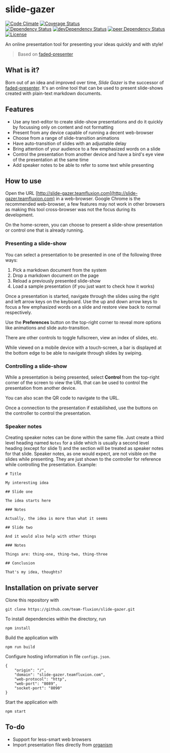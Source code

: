 # slide-gazer

[![Code Climate](https://codeclimate.com/github/team-fluxion/slide-gazer.png)](https://codeclimate.com/github/team-fluxion/slide-gazer)
[![Coverage Status](https://img.shields.io/coveralls/team-fluxion/slide-gazer.svg)](https://coveralls.io/r/team-fluxion/slide-gazer?branch=master)  
[![Dependency Status](https://david-dm.org/team-fluxion/slide-gazer.svg)](https://david-dm.org/team-fluxion/slide-gazer)
[![devDependency Status](https://david-dm.org/team-fluxion/slide-gazer/dev-status.svg)](https://david-dm.org/team-fluxion/slide-gazer#info=devDependencies)
[![peer Dependency Status](https://david-dm.org/team-fluxion/slide-gazer/peer-status.svg)](https://david-dm.org/team-fluxion/slide-gazer#info=peerDependencies)  
[![License](https://img.shields.io/badge/LICENSE-GPL%20v3.0-blue.svg)](https://www.gnu.org/licenses/gpl.html)

An online presentation tool for presenting your ideas quickly and with style!

> Based on [faded-presenter](https://github.com/myTerminal/faded-presenter)

## What is it?

Born out of an idea and improved over time, *Slide Gazer* is the successor of [faded-presenter](https://github.com/myTerminal/faded-presenter).
It's an online tool that can be used to present slide-shows created with plain-text markdown documents.

## Features

* Use any text-editor to create slide-show presentations and do it quickly by focussing only on content and not formatting
* Present from any device capable of running a decent web-browser
* Choose from a range of slide-transition animations
* Have auto-transition of slides with an adjustable delay
* Bring attention of your audience to a few emphasized words on a slide
* Control the presentation from another device and have a bird's eye view of the presentation at the same time
* Add speaker notes to be able to refer to some text while presenting

## How to use

Open the URL [http://slide-gazer.teamfluxion.com](http://slide-gazer.teamfluxion.com) in a web-browser. Google Chrome is the recommended web-browser, a few features may not work in other browsers as making this tool cross-browser was not the focus during its development.

On the home-screen, you can choose to present a slide-show presentation or control one that is already running.

### Presenting a slide-show

You can select a presentation to be presented in one of the following three ways:

1. Pick a markdown document from the system
2. Drop a markdown document on the page
3. Reload a previously presented slide-show
4. Load a sample presentation (if you just want to check how it works)

Once a presentation is started, navigate through the slides using the right and left arrow keys on the keyboard.
Use the up and down arrow keys to focus a few emphasized words on a slide and restore view back to normal respectively.

Use the **Preferences** button on the top-right corner to reveal more options like animations and slide auto-transition.

There are other controls to toggle fullscreen, view an index of slides, etc.

While viewed on a mobile device with a touch-screen, a bar is displayed at the bottom edge to be able to navigate through slides by swiping.

### Controlling a slide-show

While a presentation is being presented, select **Control** from the top-right corner of the screen to view the URL that can be used to control the presentation from another device.

You can also scan the QR code to navigate to the URL.

Once a connection to the presentation if estabilished, use the buttons on the controller to control the presentation.

### Speaker notes

Creating speaker notes can be done within the same file. Just create a third level heading named `Notes` for a slide which is usually a second level heading (except for slide 1) and the section will be treated as speaker notes for that slide. Speaker notes, as one would expect, are not visible on the slides while presenting. They are just shown to the controller for reference while controlling the presentation. Example:

    # Title

    My interesting idea

    ## Slide one

    The idea starts here

    ### Notes

    Actually, the idea is more than what it seems

    ## Slide two

    And it would also help with other things

    ### Notes

    Things are: thing-one, thing-two, thing-three

    ## Conclusion

    That's my idea, thoughts?

## Installation on private server

Clone this repository with

    git clone https://github.com/team-fluxion/slide-gazer.git

To install dependencies within the directory, run

    npm install

Build the application with

    npm run build

Configure hosting information in file `configs.json`.

    {
        "origin": "/",
        "domain": "slide-gazer.teamfluxion.com",
        "web-protocol": "http",
        "web-port": "8089",
        "socket-port": "8090"
    }

Start the application with

    npm start

## To-do

* Support for less-smart web browsers
* Import presentation files directly from [organism](https://github.com/myTerminal/organism)
